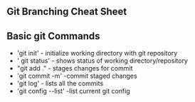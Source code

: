 ## Git Branching Cheat Sheet

## Basic git Commands
* 'git init' - initialize working directory with git repository
* ' git status' - shows status of working directory/repository
* "git add ." - stages changes for commit
* 'git commit -m' -commit staged changes
* 'git log' - lists all the commits
* 'git config --list' -list current git config
